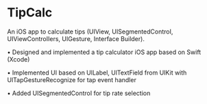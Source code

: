 # TipCalc
An iOS app to calculate tips (UIView, UISegmentedControI, UIViewControIIers, UIGesture, Interface Builder).

•	Designed and implemented a tip calculator iOS app based on Swift (Xcode) 

•	Implemented UI based on UlLabel, UlTextField from UIKit with UlTapGestureRecognize for tap event handler

•	Added UISegmentedControI for tip rate selection 
